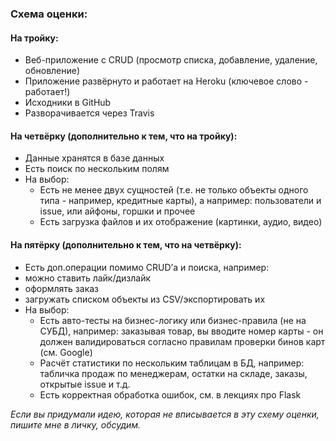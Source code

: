### Схема оценки:
#### На тройку:
* Веб-приложение с CRUD (просмотр списка, добавление, удаление, обновление)
* Приложение развёрнуто и работает на Heroku (ключевое слово - работает!)
* Исходники в GitHub
* Разворачивается через Travis
#### На четвёрку (дополнительно к тем, что на тройку):
* Данные хранятся в базе данных
* Есть поиск по нескольким полям
* На выбор:
    * Есть не менее двух сущностей (т.е. не только объекты одного типа - например, кредитные карты), а например: пользователи и issue, или айфоны, горшки и прочее
    * Есть загрузка файлов и их отображение (картинки, аудио, видео)
#### На пятёрку (дополнительно к тем, что на четвёрку):
* Есть доп.операции помимо CRUD’а и поиска, например:
* можно ставить лайк/дизлайк
* оформлять заказ
* загружать списком объекты из CSV/экспортировать их
* На выбор:
    * Есть авто-тесты на бизнес-логику или бизнес-правила (не на СУБД), например: заказывая товар, вы вводите номер карты - он должен валидироваться согласно правилам проверки бинов карт (см. Google)
    * Расчёт статистики по нескольким таблицам в БД, например: табличка продаж по менеджерам, остатки на складе, заказы, открытые issue и т.д.
    * Есть корректная обработка ошибок, см. в лекциях про Flask

_Если вы придумали идею, которая не вписывается в эту схему оценки, пишите мне в личку, обсудим._
